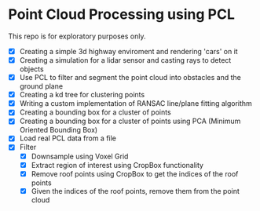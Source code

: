 # Point Cloud Processing using PCL

This repo is for exploratory purposes only.
- [x] Creating a simple 3d highway enviroment and rendering 'cars' on it
- [x] Creating a simulation for a lidar sensor and casting rays to detect objects
- [x] Use PCL to filter and segment the point cloud into obstacles and the ground plane
- [x] Creating a kd tree for clustering points
- [x] Writing a custom implementation of RANSAC line/plane fitting algorithm
- [x] Creating a bounding box for a cluster of points
- [x] Creating a bounding box for a cluster of points using PCA (Minimum Oriented Bounding Box)
- [x] Load real PCL data from a file
- [x] Filter
    - [x] Downsample using Voxel Grid
    - [x] Extract region of interest using CropBox functionality
    - [x] Remove roof points using CropBox to get the indices of the roof points
    - [x] Given the indices of the roof points, remove them from the point cloud